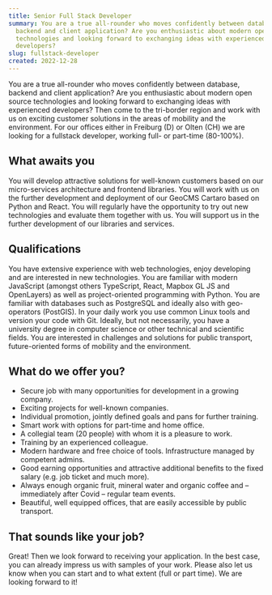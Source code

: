 ```yaml
---
title: Senior Full Stack Developer
summary: You are a true all-rounder who moves confidently between database,
  backend and client application? Are you enthusiastic about modern open source
  technologies and looking forward to exchanging ideas with experienced
  developers?
slug: fullstack-developer
created: 2022-12-28
---
```

You are a true all-rounder who moves confidently between database, backend and client application? Are you enthusiastic about modern open source technologies and looking forward to exchanging ideas with experienced developers? Then come to the tri-border region and work with us on exciting customer solutions in the areas of mobility and the environment. For our offices either in Freiburg (D) or Olten (CH) we are looking for a fullstack developer, working full- or part-time (80-100%).

## What awaits you

You will develop attractive solutions for well-known customers based on our micro-services architecture and frontend libraries. You will work with us on the further development and deployment of our GeoCMS Cartaro based on Python and React. You will regularly have the opportunity to try out new technologies and evaluate them together with us. You will support us in the further development of our libraries and services.

## Qualifications

You have extensive experience with web technologies, enjoy developing and are interested in new technologies. You are familiar with modern JavaScript (amongst others TypeScript, React, Mapbox GL JS and OpenLayers) as well as project-oriented programming with Python. You are familiar with databases such as PostgreSQL and ideally also with geo-operators (PostGIS). In your daily work you use common Linux tools and version your code with Git. Ideally, but not necessarily, you have a university degree in computer science or other technical and scientific fields. You are interested in challenges and solutions for public transport, future-oriented forms of mobility and the environment.

## What do we offer you?

* Secure job with many opportunities for development in a growing company.
* Exciting projects for well-known companies.
* Individual promotion, jointly defined goals and pans for further training.
* Smart work with options for part-time and home office. 
* A collegial team (20 people) with whom it is a pleasure to work.
* Training by an experienced colleague.
* Modern hardware and free choice of tools. Infrastructure managed by competent admins. 
* Good earning opportunities and attractive additional benefits to the fixed salary (e.g.  job ticket and much more). 
* Always enough organic fruit, mineral water and organic coffee and – immediately after Covid – regular team events.
* Beautiful, well equipped offices, that are easily accessible by public transport. 

## That sounds like your job?

Great! Then we look forward to receiving your application. In the best case, you can already impress us with samples of your work. Please also let us know when you can start and to what extent (full or part time). We are looking forward to it!
